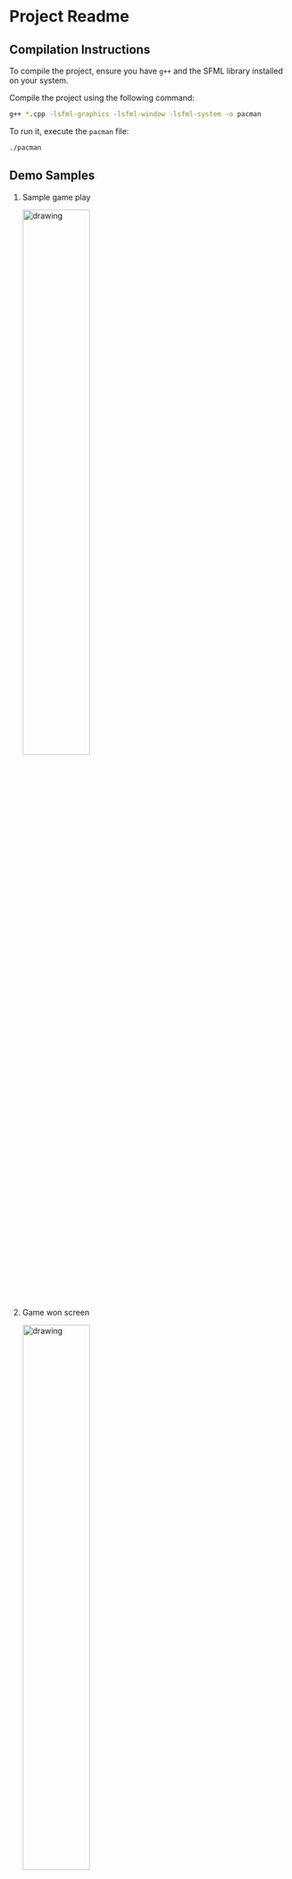 # Project Readme

## Compilation Instructions

To compile the project, ensure you have `g++` and the SFML library installed on your system.

Compile the project using the following command:

```bash
g++ *.cpp -lsfml-graphics -lsfml-window -lsfml-system -o pacman
```

To run it, execute the `pacman` file:

```bash
./pacman
```

## Demo Samples

1. Sample game play
   <!-- ![Sample game play](./readme_assets/game_demo.gif) -->
   <img src="./readme_assets/game_demo.gif" alt="drawing" width="50%" height="50%"/>

2. Game won screen
   <!-- ![Game won screen](./readme_assets/game_won_screen.png) -->
   <img src="./readme_assets/game_won_screen.png" alt="drawing" width="50%" height="50%"/>

3. Game lost screen
   <!-- ![Game lost screen](./readme_assets/game_over_screen.png) -->
   <img src="./readme_assets/game_over_screen.png" alt="drawing" width="50%" height="50%"/>

## Game Play Mechanics

The gameplay is centered around Pac-Man consuming all pellets while avoiding pursuit by the ghosts. Each of the ghosts has 3 modes:

### i) Scatter Mode

Default starting mode for all ghosts whereby they target their respective corners within the game map.

• The target corners are inaccessible and the ghosts cannot stop moving or reverse direction.

• They are forced to continue past the target but will turn back towards it as soon as possible.

• This results in each ghost's path eventually becoming a fixed loop in their corner.

• If left in Scatter mode, each ghost would remain in its loop indefinitely.

• However, the game's configuration limits the mode to the first 7 seconds of the game which later on switches to chase mode unless interrupted by Pac-Man eating an energizer causing a switch to frightened mode.

![Ghosts Scatter Mode](./readme_assets/ghosts-scatter-mode.png)

_Each ghost's target tile and eventual looping path, color-coded to match their own color._

### ii) Frightened Mode

Occurs when Pac-Man consumes an energizer resulting in slow movement of the ghosts as well as switching color to dark blue.

• During this mode, Pac-Man can openly attack any of the ghosts without losing a life.

### iii) Chase Mode

Occurs automatically after the 7 seconds of the scatter mode have elapsed.

• This causes the ghosts to target Pac-Man each in their unique way.

• During this mode, Pac-Man is vulnerable to the ghosts and contact between Pac-Man and any of the ghosts will cost the player a life.

## Game Entities

### 1. Pac-Man

• Is the controllable yellow character that is under the control of the player.

• Control is automatic such that provided there is no wall Pac-Man will progressively move in that current direction until he encounters an obstacle.

• Upon arriving at a junction (map regions with more than 1 pathway), the player can switch Pac-Man's current direction by hitting a different arrow key.

Pac-Man's control scheme is as follows:
• Up arrow key: move up

• Down arrow key: move downwards

• Right arrow key: move to the right

• Left arrow key: move to the left

### 2. Ghosts House

• Only one ghost (the red ghost) begins in the actual maze, while the others are inside a small area in the middle of the maze, often referred to as the "ghost house".

• The pink, blue, and orange ghosts will only return to this area if they are eaten by an energized Pac-Man (when mode = Frightened mode), or as a result of their positions being reset when Pac-Man dies.

• The ghost house is otherwise inaccessible, and is not a valid area for Pac-Man or the ghosts to move into once.

### 3. Target Tiles

• Much of Pac-Man's design and mechanics revolve around the idea of the board being split into tiles.

• As an example of the impact of tiles, a ghost is considered to have caught Pac-Man when it occupies the same tile as him.

• The large majority of the time, each ghost has a specific tile that it is trying to reach, and its behavior revolves around trying to get to that tile from its current one.

### 4. Ghosts

• These are the game enemies: four little ghost-shaped monsters, each of them a different color - blue, yellow, pink, and red.

#### Individual Ghost Personalities

The only differences between the ghosts are their methods of selecting target tiles in Chase and Scatter modes.

![Ghost Personalities](./readme_assets/ghost-pesonalities.png)

_Character and nicknames of the ghosts in English and Japanese._

## Ghost Targeting Strategies

### i) The Red Ghost

- The red ghost starts outside of the ghost house and is usually the first one to be seen as a threat, as he makes a beeline for Pac-Man almost immediately.
- In Chase mode, the red ghost’s target tile is defined as Pac-Man's current tile, ensuring that it follows directly behind Pac-Man.
  ![Red Ghost Targeting](./readme_assets/red-ghost-targeting.png)

### ii) The Pink Ghost

- The pink ghost starts inside the ghost house but always exits immediately.
- His targeting scheme attempts to move him to the place where Pac-Man is going, instead of where he currently is.
- In Chase mode, the pink ghost’s target tile is determined by looking at Pac-Man's current position and orientation, selecting the location four tiles straight ahead of Pac-Man.
  ![Pink Ghost Targeting](./readme_assets/pink-ghost-targeting.png)

### iii) The Blue Ghost

- The blue ghost is difficult to predict as he uses both Pac-Man's position/facing and the red ghost's position in his calculation.
- To locate the blue ghost’s target, we start by selecting the position two tiles in front of Pac-Man, similar to the pink ghost’s targeting method.
- Then, we imagine drawing a vector from the red ghost’s position to this tile and double the length of the vector.
- The tile that this new, extended vector ends on will be the blue ghost’s actual target.
  ![Blue Ghost Targeting](./readme_assets/blue-ghost-targeting.png)

### iv) The Orange Ghost

- The orange ghost’s targeting has two separate modes based on his proximity to Pac-Man.
- If he is farther away, his targeting is identical to the red ghost, using Pac-Man's current tile as his target.
  ![Orange Ghost Targeting 1](./readme_assets/orange-ghost-targeting1.png)
- However, if his distance to Pac-Man becomes less than eight tiles, the orange ghost’s target is set to the same tile as his fixed one in Scatter mode, just outside the bottom-left corner of the maze.
- This method alternates between coming directly towards Pac-Man and heading back to his corner whenever he gets too close.
  ![Orange Ghost Targeting 2](./readme_assets/orange-ghost-targeting2.png)

## Code Implementation for Game Play Mechanics

### i) Pacman and Ghost Collision

- Implemented using circle collision detection.
- Involves having a circle surround the sprites (file images of the various characters) of the two entities.
- Calculates the Euclidean distance between the two entities.
- Collision is detected if the distance between the two sprites is less than the sum of the two circle radii.

### ii) Setting Optimal Direction before Movement

- Implemented using a greedy search algorithm:
  - Checks immediate surroundings for walls in all four directions.
  - Keeps track of the Euclidean distance from each unblocked cell to the target in a map in key-value pairs.
  - If there are multiple accessible paths, selects the direction with the lowest Euclidean distance.
  - If only one path is accessible, sets the direction as the value of the key of the first element in the map.
  - Clears elements of the map after setting the optimal direction.

### iii) Animations

- Implemented using sprite sheet PNGs containing multiple images.
- Displays specific sections of the PNG image based on time intervals.
- The cycle of image portions starts from a specific point, goes up to a designated end, and then returns to the origin.

### iv) Chase Mode for the Red Ghost

- Sets the red ghost's target as Pacman's position.
- Gets the optimal direction using Pacman as the target.
- Increments the ghost's x or y position accordingly.

### v) Chase Mode for the Pink Ghost

- Calculates four tiles in Pacman's direction to get the pink ghost's target.
- Sets the optimal direction using this new target and increments the ghost's x or y position.

### vi) Chase Mode for the Blue Ghost

- Calculates two tiles in Pacman's direction to get the red ghost's initial target.
- Calculates the Euclidean distance between the red ghost and the initial target (two tiles ahead of Pacman).
- Doubles this distance to get the blue ghost's target.
  - Calculates the angle between this vector and the x-axis using the red ghost and the initial target coordinates.
  - Computes dy and dx based on the angle and offset the red ghost's coordinates to get the vector's end coordinates.
- Sets the optimal direction using this new target and increments the ghost's x or y position.

### vii) Chase Mode for the Orange Ghost

- Calculates the Manhattan distance from the orange ghost to Pacman.
- If the distance is greater than eight cells, uses the red ghost's targeting approach; otherwise, targets its corner from the scatter mode.
- Sets the optimal direction and increments the ghost's x or y position accordingly.

## Technologies Used

• C++

• SFML

## Content Reference

For more details on the behavior of the ghosts in Pac-Man, visit [Understanding Pac-Man Ghost Behavior](https://gameinternals.com/understanding-pac-man-ghost-behavior).
